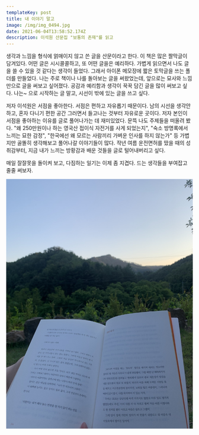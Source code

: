 ```yaml
---
templateKey: post
title: 내 이야기 말고
image: /img/img_0494.jpg
date: 2021-06-04T13:58:52.174Z
description: 이석원 산문집 "보통의 존재"를 읽고
---
```

생각과 느낌을 형식에 얽매이지 않고 쓴 글을 산문이라고 한다. 이 책은 많은 짤막글이 담겨있다. 어떤 글은 시시콜콜하고, 또 어떤 글을은 예리하다. 가볍게 읽으면서 나도 글을 쓸 수 있을 것 같다는 생각이 들었다. 그래서 아이폰 메모장에 짧은 토막글을 쓰는 폴더를 만들었다. 나는 주로 책이나 나를 돌아보는 글을 써왔었는데, 앞으로는 묘사와 느낌만으로 글을 써보고 싶어졌다. 공감과 예리함과 생각이 꾹꾹 담긴 글을 많이 써보고 싶다. 나는~ 으로 시작하는 글 말고, 시선이 밖에 있는 글을 쓰고 싶다.

저자 이석원은 서점을 좋아한다. 서점은 편하고 자유롭기 때문이다. 남의 시선을 생각안하고, 혼자 다니기 편한 공간 그러면서 들고나는 것부터 자유로운 곳이다. 저자 본인이 서점을 좋아하는 이유를 글로 풀어나가는 데 재미있었다. 문뜩 나도 주제들을 떠올려 봤다. "왜 250만원이나 하는 영국산 접이식 자전거를 사게 되었는지", "숙소 방명록에서 느끼는 묘한 감정", "한국에선 왜 모르는 사람끼리 가벼운 인사를 하지 않는가" 등 가볍지만 골똘히 생각해보고 풀어나갈 이야기들이 많다. 작년 여름 운전면허를 땄을 때의 성취감부터, 지금 내가 느끼는 방황감과 배운 것들을 글로 털어내버리고 싶다.

매일 잘잘못을 돌이켜 보고, 다짐하는 일기는 이제 좀 지겹다. 드는 생각들을 부여잡고 줄줄 써보자.

![](/img/img_0494.jpg)